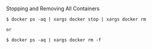 Stopping and Removing All Containers

```
$ docker ps -aq | xargs docker stop | xargs docker rm

or

$ docker ps -aq | xargs docker rm -f

```
